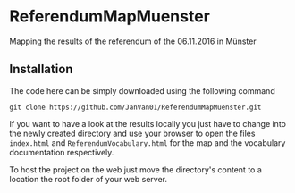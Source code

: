 # ReferendumMapMuenster
Mapping the results of the referendum of the 06.11.2016 in Münster

## Installation
The code here can be simply downloaded using the following command
```
git clone https://github.com/JanVan01/ReferendumMapMuenster.git
```

If you want to have a look at the results locally you just have to change into the newly created directory and use your browser to open the files `index.html` and `ReferendumVocabulary.html` for the map and the vocabulary documentation respectively.

To host the project on the web just move the directory's content to a location the root folder of your web server.
